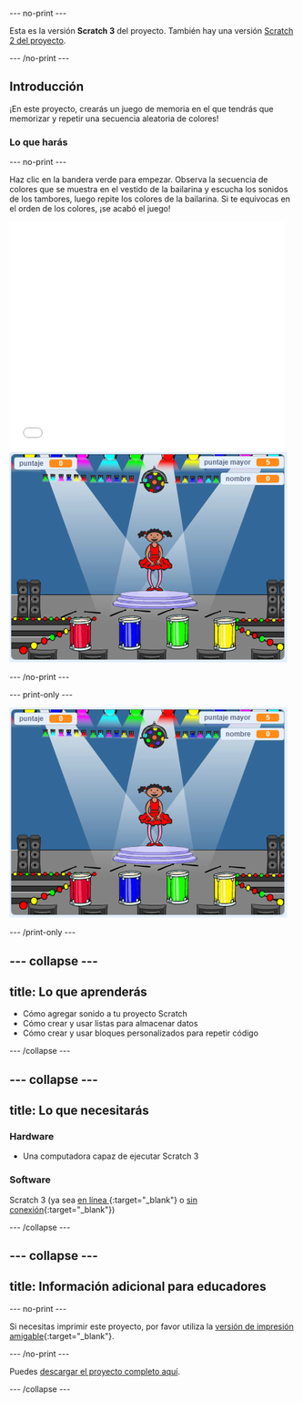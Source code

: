 --- no-print ---

Esta es la versión **Scratch 3** del proyecto. También hay una versión [Scratch 2 del proyecto](https://projects.raspberrypi.org/en/projects/memory-scratch2).

--- /no-print ---

## Introducción

¡En este proyecto, crearás un juego de memoria en el que tendrás que memorizar y repetir una secuencia aleatoria de colores!

### Lo que harás

--- no-print ---

Haz clic en la bandera verde para empezar. Observa la secuencia de colores que se muestra en el vestido de la bailarina y escucha los sonidos de los tambores, luego repite los colores de la bailarina. Si te equivocas en el orden de los colores, ¡se acabó el juego!

<div class="scratch-preview">
  <iframe allowtransparency="true" width="485" height="402" src="//scratch.mit.edu/projects/embed/396433023/?autostart=false" frameborder="0" allowfullscreen scrolling="no" mark="crwd-mark"></iframe> <img src="images/screenshot.png" />
</div>

--- /no-print ---

--- print-only ---

![captura de pantalla del juego terminado](images/screenshot.png)

--- /print-only ---

--- collapse ---
---
title: Lo que aprenderás
---
+ Cómo agregar sonido a tu proyecto Scratch
+ Cómo crear y usar listas para almacenar datos
+ Cómo crear y usar bloques personalizados para repetir código

--- /collapse ---

--- collapse ---
---
title: Lo que necesitarás
---
### Hardware

+ Una computadora capaz de ejecutar Scratch 3

### Software

Scratch 3 (ya sea [ en línea ](https://rpf.io/scratchon){:target="_blank"} o [sin conexión](https://rpf.io/scratchoff){:target="_blank"})

--- /collapse ---

--- collapse ---
---
title: Información adicional para educadores
---
--- no-print ---

Si necesitas imprimir este proyecto, por favor utiliza la [versión de impresión amigable](https://projects.raspberrypi.org/es-LA/projects/memory/print){:target="_blank"}.

--- /no-print ---

Puedes [descargar el proyecto completo aquí](http://rpf.io/p/es-LA/memory-get).

--- /collapse ---